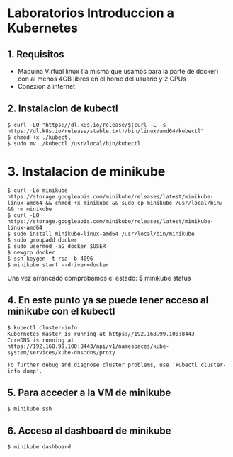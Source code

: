# Laboratorios Introduccion a Kubernetes

## 1. Requisitos
- Maquina Virtual linux (la misma que usamos para la parte de docker) con al menos 4GB libres en el home del usuario y 2 CPUs
- Conexion a internet

## 2. Instalacion de kubectl
    $ curl -LO "https://dl.k8s.io/release/$(curl -L -s https://dl.k8s.io/release/stable.txt)/bin/linux/amd64/kubectl"
    $ chmod +x ./kubectl
    $ sudo mv ./kubectl /usr/local/bin/kubectl

# 3. Instalacion de minikube
    $ curl -Lo minikube https://storage.googleapis.com/minikube/releases/latest/minikube-linux-amd64 && chmod +x minikube && sudo cp minikube /usr/local/bin/ && rm minikube
    $ curl -LO https://storage.googleapis.com/minikube/releases/latest/minikube-linux-amd64
    $ sudo install minikube-linux-amd64 /usr/local/bin/minikube
    $ sudo groupadd docker
    $ sudo usermod -aG docker $USER
    $ newgrp docker
    $ ssh-keygen -t rsa -b 4096
    $ minikube start --driver=docker

Una vez arrancado comprobamos el estado:
    $ minikube status

## 4. En este punto ya se puede tener acceso al minikube con el kubectl
    $ kubectl cluster-info
    Kubernetes master is running at https://192.168.99.100:8443
    CoreDNS is running at https://192.168.99.100:8443/api/v1/namespaces/kube-system/services/kube-dns:dns/proxy

    To further debug and diagnose cluster problems, use 'kubectl cluster-info dump'.

## 5. Para acceder a la VM de minikube
    $ minikube ssh

## 6. Acceso al dashboard de minikube
    $ minikube dashboard
